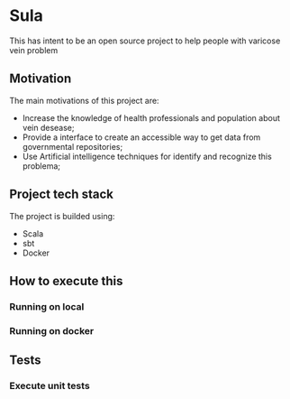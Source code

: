 # Sula

This has intent to be an open source project to help people with varicose vein problem

## Motivation

The main motivations of this project are:
-  Increase the knowledge of health professionals and population about vein desease;
- Provide a interface to create an accessible way to get data from governmental
repositories;
- Use Artificial intelligence techniques for identify and recognize this problema;

## Project tech stack

The project is builded using:
- Scala
- sbt
- Docker

## How to execute this

### Running on local

### Running on docker

## Tests

### Execute unit tests
